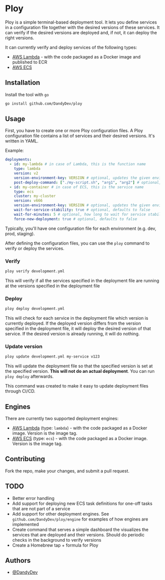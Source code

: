 # Ploy

Ploy is a simple terminal-based deployment tool. It lets you define services in a configuration
file together with the desired versions of these services. It can verify if the desired versions
are deployed and, if not, it can deploy the right versions.

It can currently verify and deploy services of the following types:

- [AWS Lambda](https://aws.amazon.com/lambda/) - with the code packaged as a Docker image and
  published to ECR
- [AWS ECS](https://aws.amazon.com/ecs/)

## Installation

Install the tool with `go`

```bash
go install github.com/DandyDev/ploy
```

## Usage

First, you have to create one or more Ploy configuration files. A Ploy configuration file
contains a list of services and their desired versions. It's written in YAML.

Example:

```yaml
deployments:
  - id: my-lambda # in case of Lambda, this is the function name
    type: lambda
    version: v2
    version-environment-key: VERSION # optional, updates the given environment variable with the version when deploying
    post-deploy-command: ["./my-script.sh", "arg1", "arg2"] # optional, runs the specified command after succesful deployment. The deployed version is availabe as the $VERSION environment variable 
  - id: my-container # in case of ECS, this is the service name
    type: ecs
    cluster: my-cluster
    version: v666
    version-environment-key: VERSION # optional, updates the given environment variable in the container with the version when deploying
    wait-for-service-stability: true # optional, defaults to false
    wait-for-minutes: 5 # optional, how long to wait for service stability, defaults to 30
    force-new-deployment: true # optional, defaults to false
```

Typically, you'll have one configuration file for each environment (e.g. dev, prod, staging).

After defining the configuration files, you can use the `ploy` command to verify or deploy the
services.

### Verify

```bash
ploy verify development.yml
```

This will verify if all the services specified in the deployment file are running at the versions 
specified in the deployment file

### Deploy

```bash
ploy deploy development.yml
```

This will check for each service in the deployment file which version is currently deployed. If 
the deployed version differs from the version specified in the deployment file, it will deploy 
the desired version of that service. If the desired version is already running, it will do nothing.

### Update version

```bash
ploy update development.yml my-service v123
```

This will update the deployment file so that the specified version is set at the specified 
version. **This will not do an actual deployment**. You can run `ploy deploy` afterwards. 

This command was created to make it easy to update deployment files through CI/CD.

## Engines

There are currently two supported deployment engines:

- [AWS Lambda](https://aws.amazon.com/lambda/) (type: `lambda`) - with the code packaged as a Docker 
  image. Version is the image tag.
- [AWS ECS](https://aws.amazon.com/ecs/) (type: `ecs`) - with the code packaged as a Docker image. 
  Version is the image tag.

## Contributing

Fork the repo, make your changes, and submit a pull request.

## TODO

- Better error handling
- Add support for deploying new ECS task definitions for one-off tasks that are not part of a
  service
- Add support for other deployment engines. See `github.com/DandyDev/ploy/engine` for examples of
  how engines are implemented
- Create command that serves a simple dashboard the visualizes the services that are deployed
  and their versions. Should do periodic checks in the background to verify versions
- Create a Homebrew tap + formula for Ploy

## Authors

- [@DandyDev](https://www.github.com/DandyDev)
